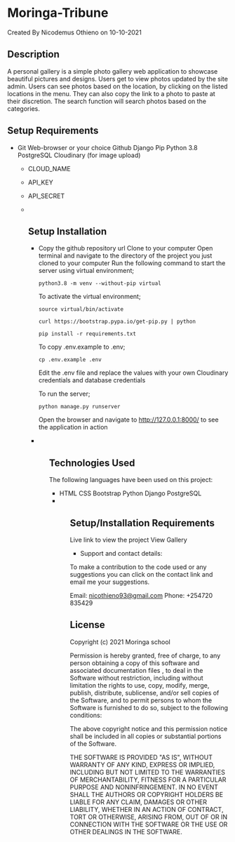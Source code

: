 # Moringa-Tribune
Created By Nicodemus Othieno on 10-10-2021

## Description

A personal gallery is a simple photo gallery web application to showcase beautiful pictures and designs. Users get to view photos updated by the site admin. Users can see photos based on the location, by clicking on the listed locations in the menu. They can also copy the link to a photo to paste at their discretion. The search function will search photos based on the categories.

## Setup Requirements

<ul>

  <li>

  Git
  Web-browser or your choice
  Github
  Django
  Pip
  Python 3.8
  PostgreSQL
  Cloudinary (for image upload)

- CLOUD_NAME
- API_KEY
- API_SECRET

  <li>

<ul>

## Setup Installation

<ul>
  <li>
	
  Copy the github repository url
  Clone to your computer
  Open terminal and navigate to the directory of the project you just cloned to your computer
  Run the following command to start the server using virtual environment;

  `python3.8 -m venv --without-pip virtual`

  To activate the virtual environment;

  `source virtual/bin/activate`

  `curl https://bootstrap.pypa.io/get-pip.py | python`

  `pip install -r requirements.txt`

  To copy .env.example to .env;

  `cp .env.example .env`

  Edit the .env file and replace the values with your own Cloudinary credentials and database credentials

  To run the server;

  `python manage.py runserver`

  Open the browser and navigate to <http://127.0.0.1:8000/> to see the application in action

  <li>
<ul>

## Technologies Used

The following languages have been used on this project:

<ul>
  <li>
  HTML
  CSS
  Bootstrap
  Python
  Django
  PostgreSQL
  <li>
<ul>

## Setup/Installation Requirements

Live link to view the project View Gallery

* Support and contact details:

To make a contribution to the code used or any suggestions you can click on the contact link and email me your suggestions.

Email: nicothieno93@gmail.com
Phone: +254720 835429

## License

Copyright (c) 2021 Moringa school

Permission is hereby granted, free of charge, to any person obtaining a copy of this software and associated documentation files , to deal in the Software without restriction, including without limitation the rights to use, copy, modify, merge, publish, distribute, sublicense, and/or sell copies of the Software, and to permit persons to whom the Software is furnished to do so, subject to the following conditions:

The above copyright notice and this permission notice shall be included in all copies or substantial portions of the Software.

THE SOFTWARE IS PROVIDED "AS IS", WITHOUT WARRANTY OF ANY KIND, EXPRESS OR IMPLIED, INCLUDING BUT NOT LIMITED TO THE WARRANTIES OF MERCHANTABILITY, FITNESS FOR A PARTICULAR PURPOSE AND NONINFRINGEMENT. IN NO EVENT SHALL THE AUTHORS OR COPYRIGHT HOLDERS BE LIABLE FOR ANY CLAIM, DAMAGES OR OTHER LIABILITY, WHETHER IN AN ACTION OF CONTRACT, TORT OR OTHERWISE, ARISING FROM, OUT OF OR IN CONNECTION WITH THE SOFTWARE OR THE USE OR OTHER DEALINGS IN THE SOFTWARE.
